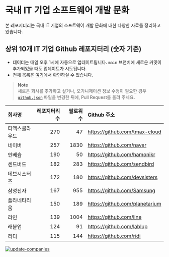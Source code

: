 # 국내 IT 기업 소프트웨어 개발 문화
본 레포지터리는 국내 IT 기업의 소프트웨어 개발 문화에 대한 다양한 자료를 정리하고 있습니다.

## 상위 10개 IT 기업 Github 레포지터리 (숫자 기준)

- 데이터는 매일 오후 1시에 자동으로 업데이트됩니다. `main` 브랜치에 새로운 커밋이 추가되었을 때도 업데이트가 시도됩니다.
- 전체 목록은 [여기](./github.md)에서 확인하실 수 있습니다.

> **Note**<br />
> 새로운 회사를 추가하고 싶거나, 오가니제이션 정보 수정이 필요한 경우 [`github.json`](./github.json) 파일을 변경한 뒤에, Pull Request를 올려 주세요.

<!-- MARKDOWN_TABLE(GITHUB): START -->

| **회사명** | **레포지터리 수** | **팔로워 수** | **Github 주소** |
|:---|---:|---:|:---|
| 티맥스클라우드 | 270 | 47 | https://github.com/tmax-cloud |
| 네이버 | 257 | 1830 | https://github.com/naver |
| 인베슘 | 190 | 50 | https://github.com/hamonikr |
| 센드버드 | 182 | 283 | https://github.com/sendbird |
| 데브시스터즈 | 172 | 180 | https://github.com/devsisters |
| 삼성전자 | 167 | 955 | https://github.com/Samsung |
| 플라네타리움 | 150 | 189 | https://github.com/planetarium |
| 라인 | 139 | 1004 | https://github.com/line |
| 래블업 | 124 | 91 | https://github.com/lablup |
| 리디 | 115 | 144 | https://github.com/ridi |

<!-- MARKDOWN_TABLE(GITHUB): END -->

[![update-companies](https://github.com/JunRadish/korea-devculture/actions/workflows/update.yaml/badge.svg?branch=main)](https://github.com/JunRadish/korea-devculture/actions/workflows/update.yaml)